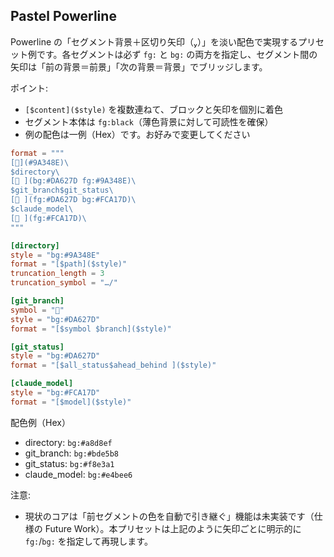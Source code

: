 ## Pastel Powerline

Powerline の「セグメント背景＋区切り矢印（）」を淡い配色で実現するプリセット例です。各セグメントは必ず `fg:` と `bg:` の両方を指定し、セグメント間の矢印は「前の背景＝前景」「次の背景＝背景」でブリッジします。

ポイント:
- `[$content]($style)` を複数連ねて、ブロックと矢印を個別に着色
- セグメント本体は `fg:black`（薄色背景に対して可読性を確保）
- 例の配色は一例（Hex）です。お好みで変更してください

```toml
format = """
[](#9A348E)\
$directory\
[ ](bg:#DA627D fg:#9A348E)\
$git_branch$git_status\
[ ](fg:#DA627D bg:#FCA17D)\
$claude_model\
[ ](fg:#FCA17D)\
"""

[directory]
style = "bg:#9A348E"
format = "[$path]($style)"
truncation_length = 3
truncation_symbol = "…/"

[git_branch]
symbol = ""
style = "bg:#DA627D"
format = "[$symbol $branch]($style)"

[git_status]
style = "bg:#DA627D"
format = "[$all_status$ahead_behind ]($style)"

[claude_model]
style = "bg:#FCA17D"
format = "[$model]($style)"
```

配色例（Hex）
- directory: `bg:#a8d8ef`
- git_branch: `bg:#bde5b8`
- git_status: `bg:#f8e3a1`
- claude_model: `bg:#e4bee6`

注意:
- 現状のコアは「前セグメントの色を自動で引き継ぐ」機能は未実装です（仕様の Future Work）。本プリセットは上記のように矢印ごとに明示的に `fg:`/`bg:` を指定して再現します。
